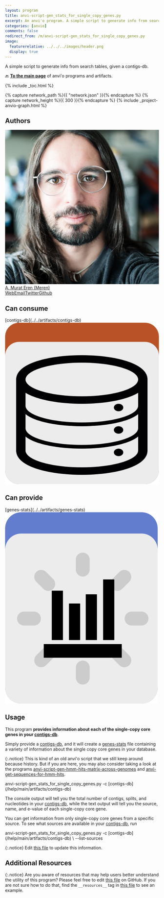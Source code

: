 ```yaml
---
layout: program
title: anvi-script-gen_stats_for_single_copy_genes.py
excerpt: An anvi'o program. A simple script to generate info from search tables, given a contigs-db.
categories: [anvio]
comments: false
redirect_from: /m/anvi-script-gen_stats_for_single_copy_genes.py
image:
  featurerelative: ../../../images/header.png
  display: true
---
```


A simple script to generate info from search tables, given a contigs-db.

🔙 **[To the main page](../../)** of anvi'o programs and artifacts.


{% include _toc.html %}
<div id="svg" class="subnetwork"></div>
{% capture network_path %}{{ "network.json" }}{% endcapture %}
{% capture network_height %}{{ 300 }}{% endcapture %}
{% include _project-anvio-graph.html %}


## Authors

<div class="anvio-person"><div class="anvio-person-info"><div class="anvio-person-photo"><img class="anvio-person-photo-img" src="../../images/authors/meren.jpg" /></div><div class="anvio-person-info-box"><a href="/people/meren" target="_blank"><span class="anvio-person-name">A. Murat Eren (Meren)</span></a><div class="anvio-person-social-box"><a href="http://merenlab.org" class="person-social" target="_blank"><i class="fa fa-fw fa-home"></i>Web</a><a href="mailto:a.murat.eren@gmail.com" class="person-social" target="_blank"><i class="fa fa-fw fa-envelope-square"></i>Email</a><a href="http://twitter.com/merenbey" class="person-social" target="_blank"><i class="fa fa-fw fa-twitter-square"></i>Twitter</a><a href="http://github.com/meren" class="person-social" target="_blank"><i class="fa fa-fw fa-github"></i>Github</a></div></div></div></div>



## Can consume


<p style="text-align: left" markdown="1"><span class="artifact-r">[contigs-db](../../artifacts/contigs-db) <img src="../../images/icons/DB.png" class="artifact-icon-mini" /></span></p>


## Can provide


<p style="text-align: left" markdown="1"><span class="artifact-p">[genes-stats](../../artifacts/genes-stats) <img src="../../images/icons/STATS.png" class="artifact-icon-mini" /></span></p>


## Usage


This program **provides information about each of the single-copy core genes in your <span class="artifact-n">[contigs-db](/help/main/artifacts/contigs-db)</span>**.

Simply provide a <span class="artifact-n">[contigs-db](/help/main/artifacts/contigs-db)</span>, and it will create a <span class="artifact-n">[genes-stats](/help/main/artifacts/genes-stats)</span> file containing a variety of information about the single copy core genes in your database.

{:.notice}
This is kind of an old anvi'o script that we still keep around because history. But if you are here, you may also consider taking a look at the programs <span class="artifact-p">[anvi-script-gen-hmm-hits-matrix-across-genomes](/help/main/programs/anvi-script-gen-hmm-hits-matrix-across-genomes)</span> and <span class="artifact-p">[anvi-get-sequences-for-hmm-hits](/help/main/programs/anvi-get-sequences-for-hmm-hits)</span>.

<div class="codeblock" markdown="1">
anvi&#45;script&#45;gen_stats_for_single_copy_genes.py &#45;c <span class="artifact&#45;n">[contigs&#45;db](/help/main/artifacts/contigs&#45;db)</span>
</div>

The console output will tell you the total number of contigs, splits, and nucleotides in your <span class="artifact-n">[contigs-db](/help/main/artifacts/contigs-db)</span>, while the text output will tell you the source, name, and e-value of each single-copy core gene.

You can get information from only single-copy core genes from a specific source. To see what sources are available in your <span class="artifact-n">[contigs-db](/help/main/artifacts/contigs-db)</span>, run

<div class="codeblock" markdown="1">
anvi&#45;script&#45;gen_stats_for_single_copy_genes.py &#45;c <span class="artifact&#45;n">[contigs&#45;db](/help/main/artifacts/contigs&#45;db)</span> \
                                               &#45;&#45;list&#45;sources
</div>


{:.notice}
Edit [this file](https://github.com/merenlab/anvio/tree/master/anvio/docs/programs/anvi-script-gen_stats_for_single_copy_genes.py.md) to update this information.


## Additional Resources



{:.notice}
Are you aware of resources that may help users better understand the utility of this program? Please feel free to edit [this file](https://github.com/merenlab/anvio/tree/master/bin/anvi-script-gen_stats_for_single_copy_genes.py) on GitHub. If you are not sure how to do that, find the `__resources__` tag in [this file](https://github.com/merenlab/anvio/blob/master/bin/anvi-interactive) to see an example.
